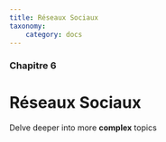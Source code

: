 ```yaml
---
title: Réseaux Sociaux
taxonomy:
    category: docs
---
```


### Chapitre 6

# Réseaux Sociaux

Delve deeper into more **complex** topics
